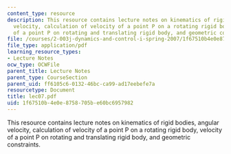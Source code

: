```yaml
---
content_type: resource
description: This resource contains lecture notes on kinematics of rigid bodies, angular
  velocity, calculation of velocity of a point P on a rotating rigid body, velocity
  of a point P on rotating and translating rigid body, and geometric constraints.
file: /courses/2-003j-dynamics-and-control-i-spring-2007/1f67510b4e0e8758705be60bc6957982_lec07.pdf
file_type: application/pdf
learning_resource_types:
- Lecture Notes
ocw_type: OCWFile
parent_title: Lecture Notes
parent_type: CourseSection
parent_uid: ff6105c6-0132-46bc-ca99-ad17eebefe7a
resourcetype: Document
title: lec07.pdf
uid: 1f67510b-4e0e-8758-705b-e60bc6957982
---
```

This resource contains lecture notes on kinematics of rigid bodies, angular velocity, calculation of velocity of a point P on a rotating rigid body, velocity of a point P on rotating and translating rigid body, and geometric constraints.